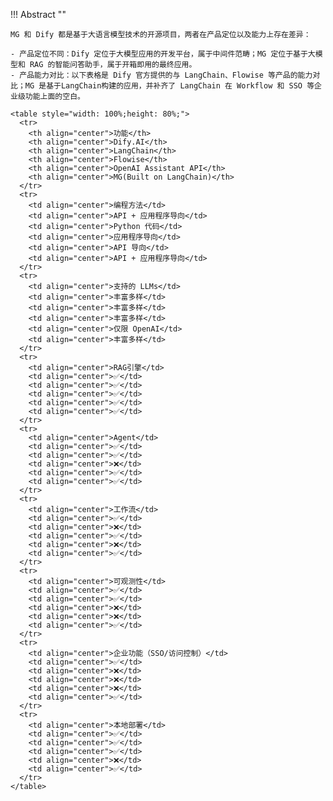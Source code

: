 !!! Abstract ""

    MG 和 Dify 都是基于大语言模型技术的开源项目，两者在产品定位以及能力上存在差异：

    - 产品定位不同：Dify 定位于大模型应用的开发平台，属于中间件范畴；MG 定位于基于大模型和 RAG 的智能问答助手，属于开箱即用的最终应用。
    - 产品能力对比：以下表格是 Dify 官方提供的与 LangChain、Flowise 等产品的能力对比；MG 是基于LangChain构建的应用，并补齐了 LangChain 在 Workflow 和 SSO 等企业级功能上面的空白。

    <table style="width: 100%;height: 80%;">
      <tr>
        <th align="center">功能</th>
        <th align="center">Dify.AI</th>
        <th align="center">LangChain</th>
        <th align="center">Flowise</th>
        <th align="center">OpenAI Assistant API</th>
        <th align="center">MG(Built on LangChain)</th>
      </tr>
      <tr>
        <td align="center">编程方法</td>
        <td align="center">API + 应用程序导向</td>
        <td align="center">Python 代码</td>
        <td align="center">应用程序导向</td>
        <td align="center">API 导向</td>
        <td align="center">API + 应用程序导向</td>
      </tr>
      <tr>
        <td align="center">支持的 LLMs</td>
        <td align="center">丰富多样</td>
        <td align="center">丰富多样</td>
        <td align="center">丰富多样</td>
        <td align="center">仅限 OpenAI</td>
        <td align="center">丰富多样</td>
      </tr>
      <tr>
        <td align="center">RAG引擎</td>
        <td align="center">✅</td>
        <td align="center">✅</td>
        <td align="center">✅</td>
        <td align="center">✅</td>
        <td align="center">✅</td>
      </tr>
      <tr>
        <td align="center">Agent</td>
        <td align="center">✅</td>
        <td align="center">✅</td>
        <td align="center">❌</td>
        <td align="center">✅</td>
        <td align="center">✅</td>
      </tr>
      <tr>
        <td align="center">工作流</td>
        <td align="center">✅</td>
        <td align="center">❌</td>
        <td align="center">✅</td>
        <td align="center">❌</td>
        <td align="center">✅</td>
      </tr>
      <tr>
        <td align="center">可观测性</td>
        <td align="center">✅</td>
        <td align="center">✅</td>
        <td align="center">❌</td>
        <td align="center">❌</td>
        <td align="center">✅</td>
      </tr>
      <tr>
        <td align="center">企业功能（SSO/访问控制）</td>
        <td align="center">✅</td>
        <td align="center">❌</td>
        <td align="center">❌</td>
        <td align="center">❌</td>
        <td align="center">✅</td>
      </tr>
      <tr>
        <td align="center">本地部署</td>
        <td align="center">✅</td>
        <td align="center">✅</td>
        <td align="center">✅</td>
        <td align="center">❌</td>
        <td align="center">✅</td>
      </tr>
    </table>
